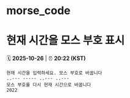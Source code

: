 # morse_code
# 현재 시간을 모스 부호 표시
<!-- MORSE_TIME_START -->
🗓️ **2025-10-26** | ⏰ **20:22 (KST)**

```
현재 시간을 입력하세요. 모스 부호로 바꿉니다
..--- ----- ..--- ..---
모스 부호를 다시 현재 시간으로 바꿉니다
2022
```
<!-- MORSE_TIME_END -->
